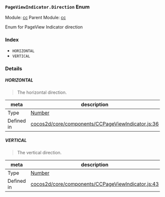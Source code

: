 ### `PageViewIndicator.Direction` Enum



Module: [cc](../modules/cc.md)
Parent Module: [cc](../modules/cc.md)


Enum for PageView Indicator direction


### Index
  - `HORIZONTAL`
  - `VERTICAL`

### Details


##### HORIZONTAL

> The horizontal direction.

| meta | description |
|------|-------------|
| Type | <a href="https://developer.mozilla.org/en/JavaScript/Reference/Global_Objects/Number" class="crosslink external" target="_blank">Number</a> |
| Defined in | [cocos2d/core/components/CCPageViewIndicator.js:36](https://github.com/cocos-creator/engine/blob/26031bddd1aecdbf9bbdebe19ecaa672b1c35061/cocos2d/core/components/CCPageViewIndicator.js#L36) |



##### VERTICAL

> The vertical direction.

| meta | description |
|------|-------------|
| Type | <a href="https://developer.mozilla.org/en/JavaScript/Reference/Global_Objects/Number" class="crosslink external" target="_blank">Number</a> |
| Defined in | [cocos2d/core/components/CCPageViewIndicator.js:43](https://github.com/cocos-creator/engine/blob/26031bddd1aecdbf9bbdebe19ecaa672b1c35061/cocos2d/core/components/CCPageViewIndicator.js#L43) |


